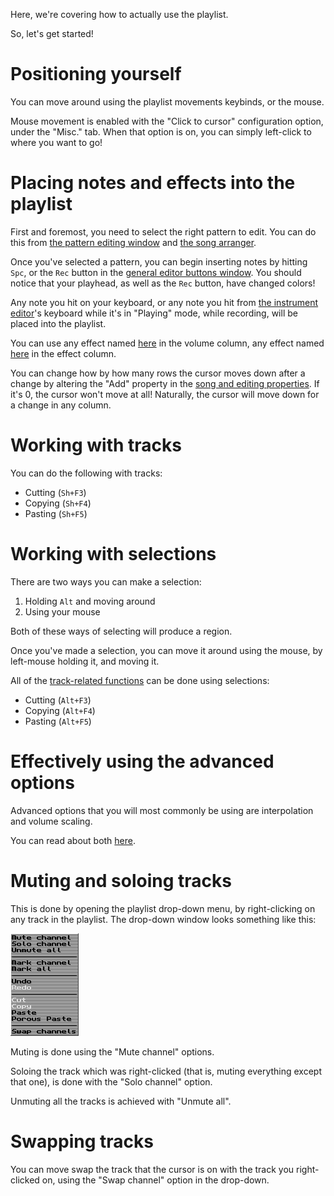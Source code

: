 Here, we're covering how to actually use the playlist.

So, let's get started!

# Positioning yourself

You can move around using the playlist movements keybinds, or the mouse.

<!-- TODO: Arrows, tab, PgUp, PgDn, Home and End -->

Mouse movement is enabled with the "Click to cursor" configuration option, under the "Misc." tab.
When that option is on, you can simply left-click to where you want to go!

# Placing notes and effects into the playlist

First and foremost, you need to select the right pattern to edit.
You can do this from [the pattern editing window](./ui.md#pattern-editing-window)
and [the song arranger](./ui.md#the-song-arranger).

Once you've selected a pattern, you can begin inserting notes by hitting `Spc`,
or the `Rec` button in the [general editor buttons window](./ui.md#general-editor-buttons-window).
You should notice that your playhead, as well as the `Rec` button, have changed colors!

Any note you hit on your keyboard, or any note you hit from [the instrument editor](./ui.md#instrument-editor)'s
keyboard while it's in "Playing" mode, while recording, will be placed into the playlist.

You can use
any effect named [here](./fx.md#volume-column-effects) in the volume column,
any effect named [here](./fx.md#effect-column-effects) in the effect column.

You can change how by how many rows the cursor moves down after a change by altering the "Add" property in the
[song and editing properties](./ui.md#song-and-editing-properties). If it's 0, the cursor won't move at all!
Naturally, the cursor will move down for a change in any column.

# Working with tracks

You can do the following with tracks:

- Cutting (`Sh+F3`)
- Copying (`Sh+F4`)
- Pasting (`Sh+F5`)

# Working with selections

There are two ways you can make a selection:

1. Holding `Alt` and moving around
2. Using your mouse

Both of these ways of selecting will produce a region.

Once you've made a selection, you can move it around using the mouse, by left-mouse holding it, and moving it.

All of the [track-related functions](#working-with-tracks) can be done using selections:

- Cutting (`Alt+F3`)
- Copying (`Alt+F4`)
- Pasting (`Alt+F5`)

# Effectively using the advanced options

Advanced options that you will most commonly be using are interpolation and volume scaling.

You can read about both [here](./ui.md#advanced-editor).

# Muting and soloing tracks

This is done by opening the playlist drop-down menu, by right-clicking on any track in the playlist.
The drop-down window looks something like this:

![ui_playlistDropDown.png](../img/ui_playlistDropDown.png)

Muting is done using the "Mute channel" options.

Soloing the track which was right-clicked (that is, muting everything except that one), is done with the "Solo channel" option.

Unmuting all the tracks is achieved with "Unmute all".

# Swapping tracks

<!-- TODO: More info here -->
You can move swap the track that the cursor is on with the track you right-clicked on, using the "Swap channel" option in the drop-down.
